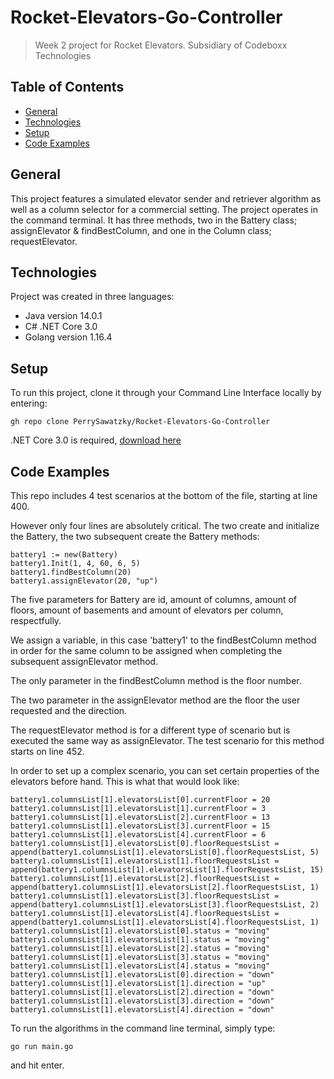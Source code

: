 # Rocket-Elevators-Go-Controller
> Week 2 project for Rocket Elevators. Subsidiary of Codeboxx Technologies
## Table of Contents
* [General](#general)
* [Technologies](#technologies)
* [Setup](#setup)
* [Code Examples](#Code-Examples)

## General
This project features a simulated elevator sender and retriever algorithm as well as a column selector for a commercial setting. The project operates in the command terminal.
It has three methods, two in the Battery class; assignElevator & findBestColumn, and one in the Column class; requestElevator.

## Technologies
Project was created in three languages:
* Java version 14.0.1
* C# .NET Core 3.0
* Golang version 1.16.4

## Setup
To run this project, clone it through your Command Line Interface locally by entering:
```
gh repo clone PerrySawatzky/Rocket-Elevators-Go-Controller
```
.NET Core 3.0 is required, [download here](https://dotnet.microsoft.com/download/dotnet/3.0)

## Code Examples
This repo includes 4 test scenarios at the bottom of the file, starting at line 400.

However only four lines are absolutely critical. The two create and initialize the Battery, the two subsequent create the Battery methods:
```
battery1 := new(Battery)
battery1.Init(1, 4, 60, 6, 5)
battery1.findBestColumn(20)
battery1.assignElevator(20, "up")
```
The five parameters for Battery are id, amount of columns, amount of floors, amount of basements and amount of elevators per column, respectfully.

We assign a variable, in this case 'battery1' to the findBestColumn method in order for the same column to be assigned when completing the subsequent assignElevator method. 

The only parameter in the findBestColumn method is the floor number.

The two parameter in the assignElevator method are the floor the user requested and the direction.

The requestElevator method is for a different type of scenario but is executed the same way as assignElevator. The test scenario for this method starts on line 452.

In order to set up a complex scenario, you can set certain properties of the elevators before hand. This is what that would look like:
```
battery1.columnsList[1].elevatorsList[0].currentFloor = 20
battery1.columnsList[1].elevatorsList[1].currentFloor = 3
battery1.columnsList[1].elevatorsList[2].currentFloor = 13
battery1.columnsList[1].elevatorsList[3].currentFloor = 15
battery1.columnsList[1].elevatorsList[4].currentFloor = 6
battery1.columnsList[1].elevatorsList[0].floorRequestsList = append(battery1.columnsList[1].elevatorsList[0].floorRequestsList, 5)
battery1.columnsList[1].elevatorsList[1].floorRequestsList = append(battery1.columnsList[1].elevatorsList[1].floorRequestsList, 15)
battery1.columnsList[1].elevatorsList[2].floorRequestsList = append(battery1.columnsList[1].elevatorsList[2].floorRequestsList, 1)
battery1.columnsList[1].elevatorsList[3].floorRequestsList = append(battery1.columnsList[1].elevatorsList[3].floorRequestsList, 2)
battery1.columnsList[1].elevatorsList[4].floorRequestsList = append(battery1.columnsList[1].elevatorsList[4].floorRequestsList, 1)
battery1.columnsList[1].elevatorsList[0].status = "moving"
battery1.columnsList[1].elevatorsList[1].status = "moving"
battery1.columnsList[1].elevatorsList[2].status = "moving"
battery1.columnsList[1].elevatorsList[3].status = "moving"
battery1.columnsList[1].elevatorsList[4].status = "moving"
battery1.columnsList[1].elevatorsList[0].direction = "down"
battery1.columnsList[1].elevatorsList[1].direction = "up"
battery1.columnsList[1].elevatorsList[2].direction = "down"
battery1.columnsList[1].elevatorsList[3].direction = "down"
battery1.columnsList[1].elevatorsList[4].direction = "down"
```
To run the algorithms in the command line terminal, simply type:
```
go run main.go
```
and hit enter.
